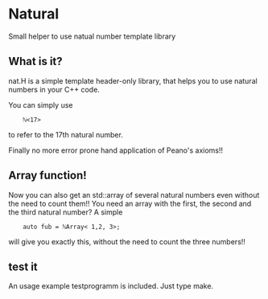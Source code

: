 # Natural
Small helper to use natual number template library

## What is it?
nat.H is a simple template header-only library, that helps you to use natural numbers in your C++ code.

You can simply use
```
	ℕ<17> 
```
to refer to  the 17th natural number.

Finally no more error prone hand application of Peano's axioms!!

## Array function!

Now you can also get an std::array of several natural numbers even without the need to count them!!
You need an array with the first, the second and the third natural number? A simple 

```
	auto fub = ℕArray< 1,2, 3>;
```
will give you exactly this, without the need to count the three numbers!!


## test it
An usage example testprogramm is included.
Just type make.

